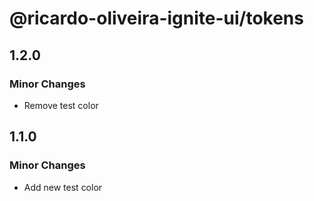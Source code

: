 # @ricardo-oliveira-ignite-ui/tokens

## 1.2.0

### Minor Changes

- Remove test color

## 1.1.0

### Minor Changes

- Add new test color
